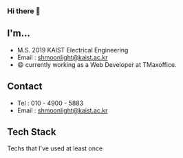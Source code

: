 ### Hi there 👋

## I'm...
- M.S. 2019 KAIST Electrical Engineering
- Email : shmoonlight@kaist.ac.kr
- 😄 currently working as a Web Developer at TMaxoffice.

## Contact
- Tel : 010 - 4900 - 5883
- Email : shmoonlight@kaist.ac.kr

## Tech Stack
<p align="left"> Techs that I've used at least once </p>
